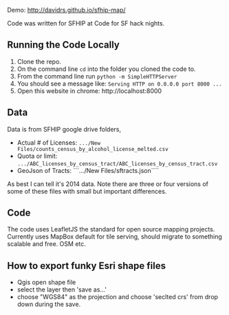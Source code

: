 Demo: http://davidrs.github.io/sfhip-map/

Code was written for SFHIP at Code for SF hack nights.


## Running the Code Locally

1. Clone the repo.
2. On the command line ```cd``` into the folder you cloned the code to.
3. From the command line run ```python -m SimpleHTTPServer```
4. You should see a message like: ```Serving HTTP on 0.0.0.0 port 8000 ...```
5. Open this website in chrome: http://localhost:8000


## Data

Data is from SFHIP  google drive folders, 


- Actual # of Licenses: ```.../New Files/counts_census_by_alcohol_license_melted.csv```
- Quota or limit: ```.../ABC_licenses_by_census_tract/ABC_licenses_by_census_tract.csv```
- GeoJson of Tracts: ```.../New Files/sftracts.json````

As best I can tell it's 2014 data. Note there are three or four versions of some of these files with small but important differences.


## Code

The code uses LeafletJS the standard for open source mapping projects.
Currently uses MapBox default for tile serving, should migrate to something scalable and free. OSM etc.

## How to export funky Esri shape files

- Qgis open shape file
- select the layer then 'save as...'
- choose "WGS84" as the projection and choose 'seclted crs' from drop down during the save.

